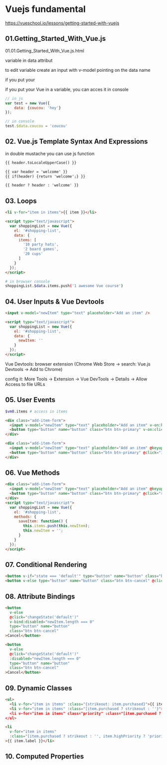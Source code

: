 # Vuejs fundamental

https://vueschool.io/lessons/getting-started-with-vuejs

## 01.Getting_Started_With_Vue.js

01.01.Getting_Started_With_Vue.js.html

variable in data attribut

to edit variable create an input with v-model pointing on the data name

if you put your

if you put your Vue in a variable, you can acces it in console

```js
// in js
var test = new Vue({
    data: {coucou: 'hey'}
});
```

```js
// in console
test.$data.coucou = 'coucou'
```

## 02. Vue.js Template Syntax And Expressions

in double mustache you can use js function

```html
{{ header.toLocaleUpperCase() }}
```

```html
{{ var header = 'welcome' }}
{{ if(header) {return 'welcome';} }}
```

```html
{{ header ? header : 'welcome' }}
```

## 03. Loops

```html
<li v-for="item in items">{{ item }}</li>

<script type="text/javascript">
  var shoppingList = new Vue({
    el: '#shopping-list',
    data: {
      items: [
        '10 party hats',
        '2 board games',
        '20 cups'
      ]
    }
  });
</script>
```

```bash
# in browser console
shoppingList.$data.items.push('1 awesome Vue course')
```

## 04. User Inputs & Vue Devtools

```html
<input v-model="newItem" type="text" placeholder="Add an item" />

<script type="text/javascript">
  var shoppingList = new Vue({
    el: '#shopping-list',
    data: {
      newItem: ''
    }
  });
</script>
```

Vue Devtools: browser extension (Chrome Web Store -> search: Vue.js Devtools -> Add to Chrome)

config it: More Tools -> Extension -> Vue DevTools -> Details -> Allow Access to file URLs

## 05. User Events

```bash
$vm0.items # access in items
```

```html
<div class="add-item-form">
  <input v-model="newItem" type="text" placeholder="Add an item" v-on:keyup.enter="items.push(newItem)" />
  <button type="button" name="button" class="btn btn-primary" v-on:click="items.push(newItem)">Save Item</button>
</div>
```

```html
<div class="add-item-form">
  <input v-model="newItem" type="text" placeholder="Add an item" @keyup.enter="items.push(newItem)" />
  <button type="button" name="button" class="btn btn-primary" @click="items.push(newItem)">Save Item</button>
</div>
```

## 06. Vue Methods

```html
<div class="add-item-form">
  <input v-model="newItem" type="text" placeholder="Add an item" @keyup.enter="saveItem" />
  <button type="button" name="button" class="btn btn-primary" @click="saveItem">Save Item</button>
</div>
<script type="text/javascript">
  var shoppingList = new Vue({
    el: '#shopping-list',
    methods: {
      saveItem: function() {
        this.items.push(this.newItem);
        this.newItem = '';
      }
    }
  });
</script>
```
## 07. Conditional Rendering

```html
<button v-if="state === 'default'" type="button" name="button" class="btn btn-primary" @click="changeState('edit')">Add Item</button>
<button v-else type="button" name="button" class="btn btn-cancel" @click="changeState('default')">Cancel</button>
```
## 08. Attribute Bindings

```html
<button
  v-else
  @click="changeState('default')"
  v-bind:disabled="newItem.length === 0"
  type="button" name="button"
  class="btn btn-cancel"
>Cancel</button>
```

```html
<button
  v-else
  @click="changeState('default')"
  :disabled="newItem.length === 0"
  type="button" name="button"
  class="btn btn-cancel"
>Cancel</button>
```

## 09. Dynamic Classes

```html
<ul>
  <li v-for="item in items" :class="{strikeout: item.purchased}">{{ item.label }}</li>
  <li v-for="item in items" :class="[item.purchased ? strikeout : ''}">{{ item.label }}</li
  <li v-for="item in items" class="priority" :class="[item.purchased ? strikeout : ''}">{{ item.label }}</li
</ul>
```

```html
<li
  v-for="item in items"
  :class="[item.purchased ? strikeout : '', item.highPriority ? 'priority' : '']"
>{{ item.label }}</li>
```

## 10. Computed Properties
